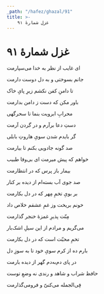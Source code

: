 ```yaml
---
_path: "/hafez/ghazal/91"
title: >-
    غزل شمارهٔ ۹۱
---
```

# غزل شمارهٔ ۹۱

<div class="b" id="bn1"><div class="m1"><p>ای غایب از نظر به خدا می‌سپارمت</p></div>
<div class="m2"><p>جانم بسوختی و به دل دوست دارمت</p></div></div>
<div class="b" id="bn2"><div class="m1"><p>تا دامنِ کفن نکشم زیرِ پایِ خاک</p></div>
<div class="m2"><p>باور مکن که دست ز دامن بدارمت</p></div></div>
<div class="b" id="bn3"><div class="m1"><p>محرابِ ابرویت بنما تا سحرگهی</p></div>
<div class="m2"><p>دستِ دعا برآرم و در گردن آرمت</p></div></div>
<div class="b" id="bn4"><div class="m1"><p>گر بایدم شدن سویِ هاروتِ بابلی</p></div>
<div class="m2"><p>صد گونه جادویی بکنم تا بیارمت</p></div></div>
<div class="b" id="bn5"><div class="m1"><p>خواهم که پیش میرمت ای بی‌وفا طبیب</p></div>
<div class="m2"><p>بیمار باز پرس که در انتظارمت</p></div></div>
<div class="b" id="bn6"><div class="m1"><p>صد جوی آب بسته‌ام از دیده بر کنار</p></div>
<div class="m2"><p>بر بویِ تخمِ مِهر که در دل بکارمت</p></div></div>
<div class="b" id="bn7"><div class="m1"><p>خونم بریخت وز غمِ عشقم خلاص داد</p></div>
<div class="m2"><p>مِنّت پذیرِ غمزهٔ خنجر گذارمت</p></div></div>
<div class="b" id="bn8"><div class="m1"><p>می‌گریم و مرادم از این سیلِ اشک‌بار</p></div>
<div class="m2"><p>تخمِ محبّت است که در دل بکارمت</p></div></div>
<div class="b" id="bn9"><div class="m1"><p>بارم ده از کرم سویِ خود تا به سوزِ دل</p></div>
<div class="m2"><p>در پای دم‌به‌دم گهر از دیده بارمت</p></div></div>
<div class="b" id="bn10"><div class="m1"><p>حافظ شراب و شاهد و رندی نه وضعِ توست</p></div>
<div class="m2"><p>فِی‌الجمله می‌کنیّ و فرومی‌گذارمت</p></div></div>
